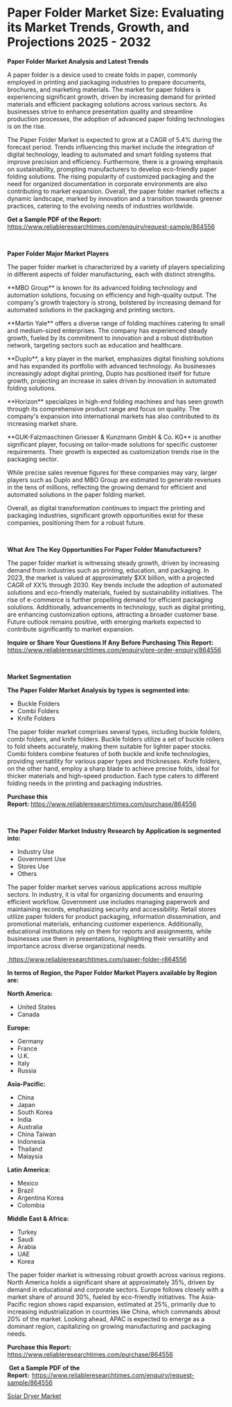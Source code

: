 <p><h1>Paper Folder Market Size: Evaluating its Market Trends, Growth, and Projections 2025 - 2032</h1></p><p><strong>Paper Folder Market Analysis and Latest Trends</strong></p>
<p><p>A paper folder is a device used to create folds in paper, commonly employed in printing and packaging industries to prepare documents, brochures, and marketing materials. The market for paper folders is experiencing significant growth, driven by increasing demand for printed materials and efficient packaging solutions across various sectors. As businesses strive to enhance presentation quality and streamline production processes, the adoption of advanced paper folding technologies is on the rise. </p><p>The Paper Folder Market is expected to grow at a CAGR of 5.4% during the forecast period. Trends influencing this market include the integration of digital technology, leading to automated and smart folding systems that improve precision and efficiency. Furthermore, there is a growing emphasis on sustainability, prompting manufacturers to develop eco-friendly paper folding solutions. The rising popularity of customized packaging and the need for organized documentation in corporate environments are also contributing to market expansion. Overall, the paper folder market reflects a dynamic landscape, marked by innovation and a transition towards greener practices, catering to the evolving needs of industries worldwide.</p></p>
<p><strong>Get a Sample PDF of the Report:&nbsp;</strong> <a href="https://www.reliableresearchtimes.com/enquiry/request-sample/864556?utm_campaign=3316&utm_medium=2&utm_source=Github&utm_content=ia&utm_term=10042025&utm_id=paper-folder">https://www.reliableresearchtimes.com/enquiry/request-sample/864556</a></p>
<p>&nbsp;</p>
<p><strong>Paper Folder Major Market Players</strong></p>
<p><p>The paper folder market is characterized by a variety of players specializing in different aspects of folder manufacturing, each with distinct strengths. </p><p>**MBO Group** is known for its advanced folding technology and automation solutions, focusing on efficiency and high-quality output. The company's growth trajectory is strong, bolstered by increasing demand for automated solutions in the packaging and printing sectors. </p><p>**Martin Yale** offers a diverse range of folding machines catering to small and medium-sized enterprises. The company has experienced steady growth, fueled by its commitment to innovation and a robust distribution network, targeting sectors such as education and healthcare.</p><p>**Duplo**, a key player in the market, emphasizes digital finishing solutions and has expanded its portfolio with advanced technology. As businesses increasingly adopt digital printing, Duplo has positioned itself for future growth, projecting an increase in sales driven by innovation in automated folding solutions.</p><p>**Horizon** specializes in high-end folding machines and has seen growth through its comprehensive product range and focus on quality. The company's expansion into international markets has also contributed to its increasing market share.</p><p>**GUK-Falzmaschinen Griesser & Kunzmann GmbH & Co. KG** is another significant player, focusing on tailor-made solutions for specific customer requirements. Their growth is expected as customization trends rise in the packaging sector.</p><p>While precise sales revenue figures for these companies may vary, larger players such as Duplo and MBO Group are estimated to generate revenues in the tens of millions, reflecting the growing demand for efficient and automated solutions in the paper folding market.</p><p>Overall, as digital transformation continues to impact the printing and packaging industries, significant growth opportunities exist for these companies, positioning them for a robust future.</p></p>
<p>&nbsp;</p>
<p><strong>What Are The Key Opportunities For Paper Folder Manufacturers?</strong></p>
<p><p>The paper folder market is witnessing steady growth, driven by increasing demand from industries such as printing, education, and packaging. In 2023, the market is valued at approximately $XX billion, with a projected CAGR of XX% through 2030. Key trends include the adoption of automated solutions and eco-friendly materials, fueled by sustainability initiatives. The rise of e-commerce is further propelling demand for efficient packaging solutions. Additionally, advancements in technology, such as digital printing, are enhancing customization options, attracting a broader customer base. Future outlook remains positive, with emerging markets expected to contribute significantly to market expansion.</p></p>
<p><strong>Inquire or Share Your Questions If Any Before Purchasing This Report:</strong> <a href="https://www.reliableresearchtimes.com/enquiry/pre-order-enquiry/864556?utm_campaign=3316&utm_medium=2&utm_source=Github&utm_content=ia&utm_term=10042025&utm_id=paper-folder">https://www.reliableresearchtimes.com/enquiry/pre-order-enquiry/864556</a></p>
<p>&nbsp;</p>
<p><strong>Market Segmentation</strong></p>
<p><strong>The Paper Folder Market Analysis by types is segmented into:</strong></p>
<p><ul><li>Buckle Folders</li><li>Combi Folders</li><li>Knife Folders</li></ul></p>
<p><p>The paper folder market comprises several types, including buckle folders, combi folders, and knife folders. Buckle folders utilize a set of buckle rollers to fold sheets accurately, making them suitable for lighter paper stocks. Combi folders combine features of both buckle and knife technologies, providing versatility for various paper types and thicknesses. Knife folders, on the other hand, employ a sharp blade to achieve precise folds, ideal for thicker materials and high-speed production. Each type caters to different folding needs in the printing and packaging industries.</p></p>
<p><strong>Purchase this Report:&nbsp;</strong><a href="https://www.reliableresearchtimes.com/purchase/864556?utm_campaign=3316&utm_medium=2&utm_source=Github&utm_content=ia&utm_term=10042025&utm_id=paper-folder">https://www.reliableresearchtimes.com/purchase/864556</a></p>
<p>&nbsp;</p>
<p><strong>The Paper Folder Market Industry Research by Application is segmented into:</strong></p>
<p><ul><li>Industry Use</li><li>Government Use</li><li>Stores Use</li><li>Others</li></ul></p>
<p><p>The paper folder market serves various applications across multiple sectors. In industry, it is vital for organizing documents and ensuring efficient workflow. Government use includes managing paperwork and maintaining records, emphasizing security and accessibility. Retail stores utilize paper folders for product packaging, information dissemination, and promotional materials, enhancing customer experience. Additionally, educational institutions rely on them for reports and assignments, while businesses use them in presentations, highlighting their versatility and importance across diverse organizational needs.</p></p>
<p><a href="https://www.reliableresearchtimes.com/paper-folder-r864556?utm_campaign=3316&utm_medium=2&utm_source=Github&utm_content=ia&utm_term=10042025&utm_id=paper-folder">&nbsp;https://www.reliableresearchtimes.com/paper-folder-r864556</a></p>
<p><strong>In terms of Region, the Paper Folder Market Players available by Region are:</strong></p>
<p>
    <p> <strong> North America: </strong>
        <ul>
            <li>United States</li>
            <li>Canada</li>
        </ul>
        </p> 
    <p> <strong> Europe: </strong>
        <ul>
            <li>Germany</li>
            <li>France</li>
            <li>U.K.</li>
            <li>Italy</li>
            <li>Russia</li>
        </ul>
        </p> 
    <p> <strong> Asia-Pacific: </strong>
        <ul>
            <li>China</li>
            <li>Japan</li>
            <li>South Korea</li>
            <li>India</li>
            <li>Australia</li>
            <li>China Taiwan</li>
            <li>Indonesia</li>
            <li>Thailand</li>
            <li>Malaysia</li>
        </ul>
        </p> 
    <p> <strong> Latin America: </strong>
        <ul>
            <li>Mexico</li>
            <li>Brazil</li>
            <li>Argentina Korea</li>
            <li>Colombia</li>
        </ul>
        </p> 
    <p> <strong> Middle East & Africa: </strong>
        <ul>
            <li>Turkey</li>
            <li>Saudi</li>
            <li>Arabia</li>
            <li>UAE</li>
            <li>Korea</li>
        </ul>
    </p>
    </p>
<p><p>The paper folder market is witnessing robust growth across various regions. North America holds a significant share at approximately 35%, driven by demand in educational and corporate sectors. Europe follows closely with a market share of around 30%, fueled by eco-friendly initiatives. The Asia-Pacific region shows rapid expansion, estimated at 25%, primarily due to increasing industrialization in countries like China, which commands about 20% of the market. Looking ahead, APAC is expected to emerge as a dominant region, capitalizing on growing manufacturing and packaging needs.</p></p>
<p><strong>Purchase this Report: </strong><a href="https://www.reliableresearchtimes.com/purchase/864556?utm_campaign=3316&utm_medium=2&utm_source=Github&utm_content=ia&utm_term=10042025&utm_id=paper-folder">https://www.reliableresearchtimes.com/purchase/864556</a></p>
<p>&nbsp;<strong>Get a Sample PDF of the Report:&nbsp;&nbsp;</strong><a href="https://www.reliableresearchtimes.com/enquiry/request-sample/864556?utm_campaign=3316&utm_medium=2&utm_source=Github&utm_content=ia&utm_term=10042025&utm_id=paper-folder">https://www.reliableresearchtimes.com/enquiry/request-sample/864556</a></p>
<p><strong></strong></p>
<p><p><a href="https://github.com/curinbucan9/Market-Research-Report-List-1/blob/main/solar-dryer-market.md?utm_campaign=3316&utm_medium=2&utm_source=Github&utm_content=ia&utm_term=10042025&utm_id=paper-folder">Solar Dryer Market</a></p></p>